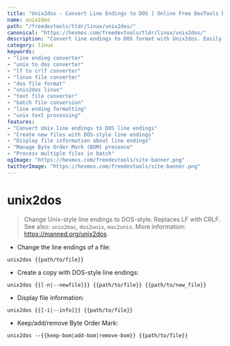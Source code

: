 ```yaml
---
title: "Unix2dos - Convert Line Endings to DOS | Online Free DevTools by Hexmos"
name: unix2dos
path: "/freedevtools/tldr/linux/unix2dos/"
canonical: "https://hexmos.com/freedevtools/tldr/linux/unix2dos/"
description: "Convert line endings to DOS format with Unix2dos. Easily change LF to CRLF on Linux files. Free online tool, no registration required."
category: linux
keywords:
- "line ending converter"
- "unix to dos converter"
- "lf to crlf converter"
- "linux file converter"
- "dos file format"
- "unix2dos linux"
- "text file converter"
- "batch file conversion"
- "line ending formatting"
- "unix text processing"
features:
- "Convert Unix line endings to DOS line endings"
- "Create new files with DOS-style line endings"
- "Display file information about line endings"
- "Manage Byte Order Mark (BOM) presence"
- "Process multiple files in batch"
ogImage: "https://hexmos.com/freedevtools/site-banner.png"
twitterImage: "https://hexmos.com/freedevtools/site-banner.png"
---
```


# unix2dos

> Change Unix-style line endings to DOS-style.
> Replaces LF with CRLF.
> See also: `unix2mac`, `dos2unix`, `mac2unix`.
> More information: <https://manned.org/unix2dos>.

- Change the line endings of a file:

`unix2dos {{path/to/file}}`

- Create a copy with DOS-style line endings:

`unix2dos {{[-n|--newfile]}} {{path/to/file}} {{path/to/new_file}}`

- Display file information:

`unix2dos {{[-i|--info]}} {{path/to/file}}`

- Keep/add/remove Byte Order Mark:

`unix2dos --{{keep-bom|add-bom|remove-bom}} {{path/to/file}}`
